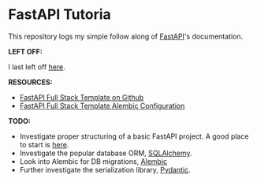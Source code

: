 # FastAPI Tutoria

This repository logs my simple follow along of
[FastAPI](https://fastapi.tiangolo.com/)'s documentation.

**LEFT OFF:**

I last left off
[here](https://fastapi.tiangolo.com/tutorial/bigger-applications/).

**RESOURCES:**

- [FastAPI Full Stack Template on Github](https://github.com/fastapi/full-stack-fastapi-template)
- [FastAPI Full Stack Template Alembic Configuration](https://github.com/fastapi/full-stack-fastapi-template/tree/master/backend/app/alembic)

**TODO:**

- Investigate proper structuring of a basic FastAPI project. A good place to
  start is
  [here](https://dev.to/alexvanzyl/fastapi-simple-application-structure-from-scratch-2mem).
- Investigate the popular database ORM,
  [SQLAlchemy](https://www.sqlalchemy.org/).
- Look into Alembic for DB migrations,
  [Alembic](https://alembic.sqlalchemy.org/en/latest/)
- Further investigate the serialization library,
  [Pydantic](https://docs.pydantic.dev/latest/).
